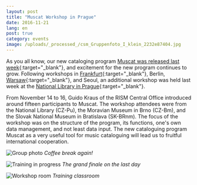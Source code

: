 ```yaml
---
layout: post
title: "Muscat Workshop in Prague"
date: 2016-11-21
lang: en
post: true
category: events
image: /uploads/_processed_/csm_Gruppenfoto_I_klein_2232e87404.jpg
---
```



As you all know, our new cataloging program [Muscat was released last week](/self_representation/2016/11/14/welcome-muscat.html){:target="_blank"}, and excitement for the new program continues to grow. Following workshops in [Frankfurt](/events/2016/10/17/countdown-to-muscat.html){:target="_blank"}, Berlin, [Warsaw](/events/2016/11/03/muscat-workshop-in-warsaw.html){:target="_blank"}, and Seoul, an additional workshop was held last week at the [National Library in Prague](http://www.en.nkp.cz/){:target="_blank"}.

From November 14 to 16, Guido Kraus of the RISM Central Office introduced around fifteen participants to Muscat. The workshop attendees were from the National Library (CZ-Pu), the Moravian Museum in Brno (CZ-Bm), and the Slovak National Museum in Bratislava (SK-BRnm). The focus of the workshop was on the structure of the program, its functions, one's own data management, and not least data input. The new cataloguing program Muscat as a very useful tool for music cataloguing will lead us to fruitful international cooperation.





![Group photo](http://rism.info/fileadmin/content/news/Gruppenfoto_II.jpg)
_Coffee break again!_

![Training in progress](http://rism.info/fileadmin/content/news/Workshop_training.jpg)
_The grand finale on the last day_

![Workshop room](http://rism.info/fileadmin/content/news/Seminarraum.jpg)
_Training classroom_



<script type="text/javascript">var switchTo5x=true;</script><script type="text/javascript" src="http://w.sharethis.com/button/buttons.js"></script><script type="text/javascript">stLight.options({publisher: "9b601438-1ce1-49d8-bfd7-9cff5df54c17", doNotHash: false, doNotCopy: false, hashAddressBar: false});</script>